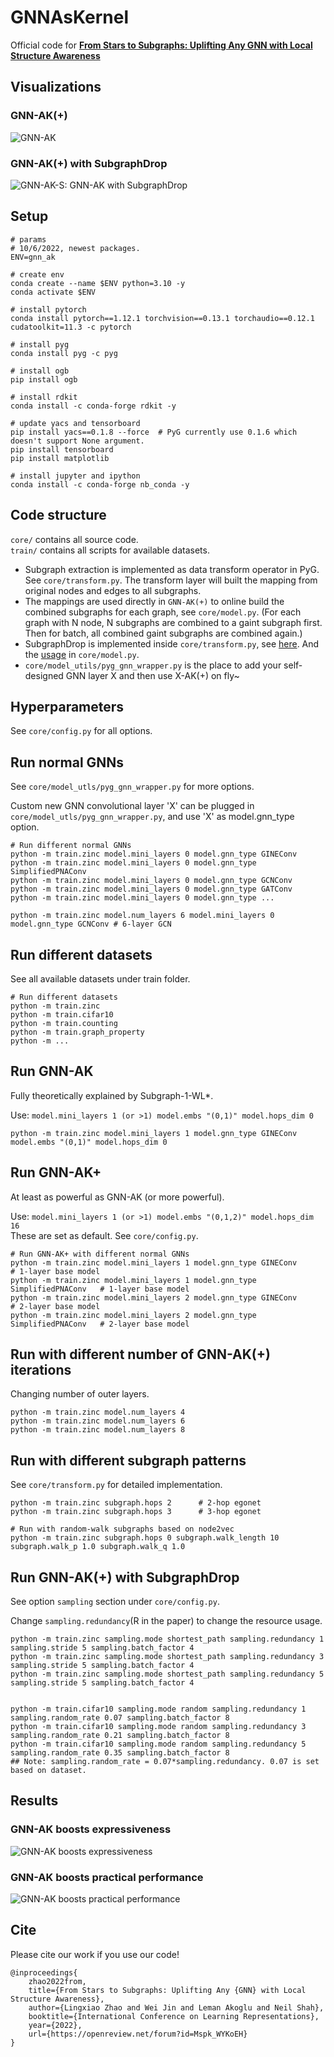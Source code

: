 # GNNAsKernel
Official code for [**From Stars to Subgraphs: Uplifting Any GNN with Local Structure Awareness**](https://openreview.net/forum?id=Mspk_WYKoEH)

## Visualizations
### GNN-AK(+)
![GNN-AK](./figs/GNN-AK.png)
### GNN-AK(+) with SubgraphDrop 
![GNN-AK-S: GNN-AK with SubgraphDrop](./figs/GNN-AK-S.png)

## Setup 

```
# params
# 10/6/2022, newest packages. 
ENV=gnn_ak

# create env 
conda create --name $ENV python=3.10 -y
conda activate $ENV

# install pytorch 
conda install pytorch==1.12.1 torchvision==0.13.1 torchaudio==0.12.1 cudatoolkit=11.3 -c pytorch

# install pyg
conda install pyg -c pyg

# install ogb 
pip install ogb

# install rdkit
conda install -c conda-forge rdkit -y

# update yacs and tensorboard
pip install yacs==0.1.8 --force  # PyG currently use 0.1.6 which doesn't support None argument. 
pip install tensorboard
pip install matplotlib

# install jupyter and ipython 
conda install -c conda-forge nb_conda -y

```

## Code structure
``core/`` contains all source code.   
``train/`` contains all scripts for available datasets.  

* Subgraph extraction is implemented as data transform operator in PyG. See ``core/transform.py``. The transform layer will built the mapping from original nodes and edges to all subgraphs.  
* The mappings are used directly in ``GNN-AK(+)`` to online build the combined subgraphs for each graph, see ``core/model.py``. (For each graph with N node, N subgraphs are combined to a gaint subgraph first. Then for batch, all combined gaint subgraphs are combined again.) 
* SubgraphDrop is implemented inside ``core/transform.py``, see [here]( https://github.com/GNNAsKernel/GNNAsKernel/blob/f642cd1c8b4f9ef5005f24a4a36b2e8c2147b36a/core/transform.py#L62). And the [usage](https://github.com/GNNAsKernel/GNNAsKernel/blob/f88861ec32d211f0392cae2c782ad9950aeaa601/core/model.py#L128) in ``core/model.py``. 
* ``core/model_utils/pyg_gnn_wrapper.py`` is the place to add your self-designed GNN layer X and then use X-AK(+) on fly~


## Hyperparameters 

See ``core/config.py`` for all options. 

## Run normal GNNs 

See ``core/model_utls/pyg_gnn_wrapper.py`` for more options.   

Custom new GNN convolutional layer 'X' can be plugged in ``core/model_utls/pyg_gnn_wrapper.py``, and use 'X' as model.gnn_type option. 

```
# Run different normal GNNs 
python -m train.zinc model.mini_layers 0 model.gnn_type GINEConv
python -m train.zinc model.mini_layers 0 model.gnn_type SimplifiedPNAConv
python -m train.zinc model.mini_layers 0 model.gnn_type GCNConv
python -m train.zinc model.mini_layers 0 model.gnn_type GATConv
python -m train.zinc model.mini_layers 0 model.gnn_type ...

python -m train.zinc model.num_layers 6 model.mini_layers 0 model.gnn_type GCNConv # 6-layer GCN
```
## Run different datasets
See all available datasets under train folder.

``` 
# Run different datasets
python -m train.zinc 
python -m train.cifar10 
python -m train.counting 
python -m train.graph_property 
python -m ...
```

## Run GNN-AK 

Fully theoretically explained by Subgraph-1-WL*. 

Use:    ``model.mini_layers 1 (or >1) model.embs "(0,1)" model.hops_dim 0 ``

```
python -m train.zinc model.mini_layers 1 model.gnn_type GINEConv model.embs "(0,1)" model.hops_dim 0  
```

## Run GNN-AK+

At least as powerful as GNN-AK (or more powerful).

Use:    ``model.mini_layers 1 (or >1) model.embs "(0,1,2)" model.hops_dim 16 ``   
These are set as default. See ``core/config.py``.

```
# Run GNN-AK+ with different normal GNNs
python -m train.zinc model.mini_layers 1 model.gnn_type GINEConv            # 1-layer base model
python -m train.zinc model.mini_layers 1 model.gnn_type SimplifiedPNAConv   # 1-layer base model
python -m train.zinc model.mini_layers 2 model.gnn_type GINEConv            # 2-layer base model
python -m train.zinc model.mini_layers 2 model.gnn_type SimplifiedPNAConv   # 2-layer base model
```
## Run with different number of GNN-AK(+) iterations 
Changing number of outer layers.
```
python -m train.zinc model.num_layers 4 
python -m train.zinc model.num_layers 6 
python -m train.zinc model.num_layers 8 
```

## Run with different subgraph patterns 
See ``core/transform.py`` for detailed implementation.

```
python -m train.zinc subgraph.hops 2      # 2-hop egonet
python -m train.zinc subgraph.hops 3      # 3-hop egonet

# Run with random-walk subgraphs based on node2vec 
python -m train.zinc subgraph.hops 0 subgraph.walk_length 10 subgraph.walk_p 1.0 subgraph.walk_q 1.0  
```

## Run GNN-AK(+) with SubgraphDrop

See option ``sampling`` section under ``core/config.py``.

Change ``sampling.redundancy``(R in the paper) to change the resource usage.
```
python -m train.zinc sampling.mode shortest_path sampling.redundancy 1 sampling.stride 5 sampling.batch_factor 4
python -m train.zinc sampling.mode shortest_path sampling.redundancy 3 sampling.stride 5 sampling.batch_factor 4
python -m train.zinc sampling.mode shortest_path sampling.redundancy 5 sampling.stride 5 sampling.batch_factor 4


python -m train.cifar10 sampling.mode random sampling.redundancy 1 sampling.random_rate 0.07 sampling.batch_factor 8 
python -m train.cifar10 sampling.mode random sampling.redundancy 3 sampling.random_rate 0.21 sampling.batch_factor 8 
python -m train.cifar10 sampling.mode random sampling.redundancy 5 sampling.random_rate 0.35 sampling.batch_factor 8 
## Note: sampling.random_rate = 0.07*sampling.redundancy. 0.07 is set based on dataset. 
```



## Results 
### GNN-AK boosts expressiveness
![GNN-AK boosts expressiveness](./figs/simulation.png)
### GNN-AK boosts practical performance
![GNN-AK boosts practical performance](./figs/real-world.png)


## Cite
Please cite our work if you use our code!

```
@inproceedings{
    zhao2022from,
    title={From Stars to Subgraphs: Uplifting Any {GNN} with Local Structure Awareness},
    author={Lingxiao Zhao and Wei Jin and Leman Akoglu and Neil Shah},
    booktitle={International Conference on Learning Representations},
    year={2022},
    url={https://openreview.net/forum?id=Mspk_WYKoEH}
}
```


<!--
**GNNAsKernel/GNNAsKernel** is a ✨ _special_ ✨ repository because its `README.md` (this file) appears on your GitHub profile.

Here are some ideas to get you started:

- 🔭 I’m currently working on ...
- 🌱 I’m currently learning ...
- 👯 I’m looking to collaborate on ...
- 🤔 I’m looking for help with ...
- 💬 Ask me about ...
- 📫 How to reach me: ...
- 😄 Pronouns: ...
- ⚡ Fun fact: ...
-->
